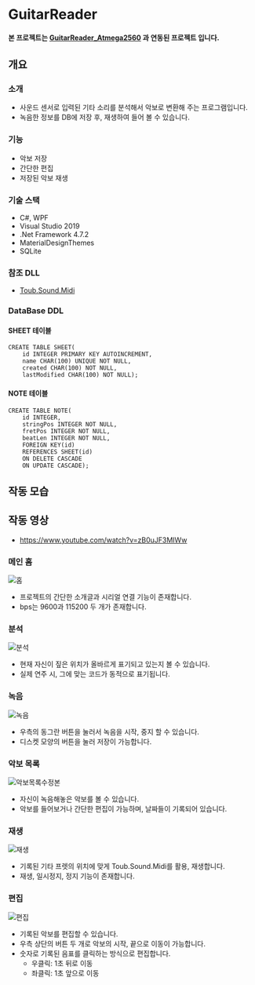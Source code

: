 # GuitarReader
#### 본 프로젝트는 [GuitarReader_Atmega2560](https://github.com/lcw3176/GuitarReader_Atmega2560) 과 연동된 프로젝트 입니다.
## 개요
### 소개
- 사운드 센서로 입력된 기타 소리를 분석해서 악보로 변환해 주는 프로그램입니다.
- 녹음한 정보를 DB에 저장 후, 재생하여 들어 볼 수 있습니다.
### 기능
- 악보 저장
- 간단한 편집
- 저장된 악보 재생
### 기술 스택
- C#, WPF
- Visual Studio 2019
- .Net Framework 4.7.2
- MaterialDesignThemes
- SQLite
### 참조 DLL
- [Toub.Sound.Midi](http://grouplab.cpsc.ucalgary.ca/cookbook/index.php/VisualStudio/HowToPlayMIDIInstruments)

### DataBase DDL
#### SHEET 테이블 
```
CREATE TABLE SHEET(
    id INTEGER PRIMARY KEY AUTOINCREMENT,
    name CHAR(100) UNIQUE NOT NULL,
    created CHAR(100) NOT NULL,
    lastModified CHAR(100) NOT NULL);
```
#### NOTE 테이블
```
CREATE TABLE NOTE(
    id INTEGER,
    stringPos INTEGER NOT NULL,
    fretPos INTEGER NOT NULL,
    beatLen INTEGER NOT NULL,
    FOREIGN KEY(id)
    REFERENCES SHEET(id)
    ON DELETE CASCADE
    ON UPDATE CASCADE);
```
## 작동 모습
## 작동 영상
- https://www.youtube.com/watch?v=zB0uJF3MIWw
### 메인 홈
![홈](https://user-images.githubusercontent.com/59993347/143394900-1d19c2dd-18c4-45c6-95ba-e69361aee437.png)
- 프로젝트의 간단한 소개글과 시리얼 연결 기능이 존재합니다.
- bps는 9600과 115200 두 개가 존재합니다.

### 분석
![분석](https://user-images.githubusercontent.com/59993347/143394910-75eaac02-3f90-4bda-b6be-d6d319d3bd0a.png)
- 현재 자신이 짚은 위치가 올바르게 표기되고 있는지 볼 수 있습니다.
- 실제 연주 시, 그에 맞는 코드가 동적으로 표기됩니다.

### 녹음
![녹음](https://user-images.githubusercontent.com/59993347/143394786-2fb0deed-3f96-4ac4-a7d3-2c2eb5ba67af.png)
- 우측의 동그란 버튼을 눌러서 녹음을 시작, 중지 할 수 있습니다.
- 디스켓 모양의 버튼을 눌러 저장이 가능합니다.

### 악보 목록
![악보목록수정본](https://user-images.githubusercontent.com/59993347/143396411-82dc17e2-89b5-4275-8ae3-74ccafa1a046.png)
- 자신이 녹음해놓은 악보를 볼 수 있습니다.
- 악보를 들어보거나 간단한 편집이 가능하며, 날짜들이 기록되어 있습니다.

### 재생
![재생](https://user-images.githubusercontent.com/59993347/143394795-6f9aa97a-5eb9-40a3-bbe3-75df7a5ed141.png)
- 기록된 기타 프렛의 위치에 맞게 Toub.Sound.Midi를 활용, 재생합니다.
- 재생, 일시정지, 정지 기능이 존재합니다.

### 편집
![편집](https://user-images.githubusercontent.com/59993347/143394797-8c4eac03-94d6-488e-b7a1-882ff18a1e9e.png)
- 기록된 악보를 편집할 수 있습니다.
- 우측 상단의 버튼 두 개로 악보의 시작, 끝으로 이동이 가능합니다.
- 숫자로 기록된 음표를 클릭하는 방식으로 편집합니다.
    - 우클릭: 1초 뒤로 이동
    - 좌클릭: 1초 앞으로 이동
